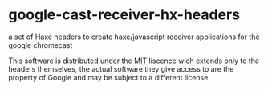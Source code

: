 google-cast-receiver-hx-headers
===============================

a set of Haxe headers to create haxe/javascript receiver applications for the google chromecast

This software is distributed under the MIT liscence wich extends only to the headers themselves, the actual software they give access to are the property of Google and may be subject to a different license.
